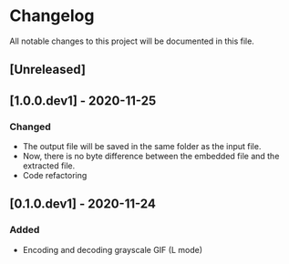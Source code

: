 # Changelog
All notable changes to this project will be documented in this file.

## [Unreleased]

## [1.0.0.dev1] - 2020-11-25
### Changed
- The output file will be saved in the same folder as the input file.
- Now, there is no byte difference between the embedded file and the extracted file.
- Code refactoring

## [0.1.0.dev1] - 2020-11-24
### Added
- Encoding and decoding grayscale GIF (L mode)
